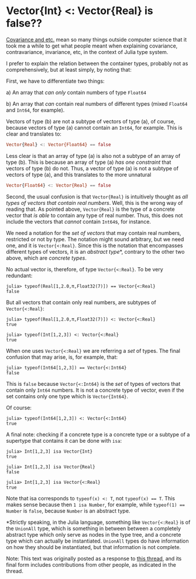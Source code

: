 
# Vector{Int} <: Vector{Real} is false?? 

[Covariance and etc.](https://en.m.wikipedia.org/wiki/Covariance_and_contravariance_(computer_science)) mean so many things outside computer science that it took me a while to get what people meant when explaining covariance, contravariance, invariance, etc, in the context of Julia type system.

I prefer to explain the relation between the container types, probably not as comprehensively, but at least simply, by noting that:

First, we have to differentiate two things:

a) An array that *can only* contain numbers of type `Float64`

b) An array that *can* contain real numbers of different types (mixed `Float64` and `Int64`, for example).

Vectors of type (b) are not a subtype of vectors of type (a), of course, because vectors of type (a) cannot contain an `Int64`, for example. This is clear and translates to:
```julia
Vector{Real} <: Vector{Float64} == false
```

Less clear is that an array of type (a) is also not a subtype of an array of type (b). This is because an array of type (a) *has one constraint* that vectors of type (b) do not. Thus, a vector of type (a) is not a subtype of vectors of type (a), and this translates to the more unnatural
```julia
Vector{Float64} <: Vector{Real} == false
```

Second, the usual confusion is that `Vector{Real}` is intuitively thought as *all types of vectors that contain real numbers*. Well, this is the wrong way of reading that. As pointed above, `Vector{Real}` is the type of a concrete vector that *is able* to contain any type of real number. Thus, this does not include the vectors that *cannot*  contain `Int64`s, for instance. 

We need a notation for the *set of vectors* that may contain real numbers, restricted or not by type. The notation might sound arbitrary, but we need one, and it is `Vector{<:Real}`. Since this is the notation that encompasses different types of vectors, it is an *abstract type**, contrary to the other two above, which are *concrete types*.

No actual vector is, therefore, of type `Vector{<:Real}`. To be very redundant:

```julia-repl
julia> typeof(Real[1,2.0,π,Float32(7)]) == Vector{<:Real}
false
```

But all vectors  that contain only real numbers, are subtypes of `Vector{<:Real}`:

```julia-repl
julia> typeof(Real[1,2.0,π,Float32(7)]) <: Vector{<:Real}
true

julia> typeof(Int[1,2,3]) <: Vector{<:Real}
true
```

When one uses `Vector{<:Real}` we are referring a *set* of types. The final confusion that may arise, is, for example, that:

```julia-repl
julia> typeof(Int64[1,2,3]) == Vector{<:Int64}
false
```

This is `false` because `Vector{<:Int64}` is the *set* of types of vectors that contain only `Int64` numbers. It is not a concrete type of vector, even if the set contains only one type which is `Vector{Int64}`. 

Of course:
```julia-repl
julia> typeof(Int64[1,2,3]) <: Vector{<:Int64}
true
```

A final note: checking if a concrete type is a concrete type or a subtype of a supertype that contains it can be done with `isa`:
```julia-repl
julia> Int[1,2,3] isa Vector{Int}
true

julia> Int[1,2,3] isa Vector{Real}
false

julia> Int[1,2,3] isa Vector{<:Real}
true

```
Note that isa corresponds to `typeof(x) <: T`, not `typeof(x) == T`. This makes sense because then `1 isa Number`, for example, while `typeof(1) == Number` is `false`, because `Number` is an abstract type.


*Strictly speaking, in the Julia language, something like `Vector{<:Real}`  is of the `UnionAll` type, which is something in between between a completely abstract type which only serve as nodes in the type tree, and a concrete type which can actually be instantiated. `UnionAll` types do have information on how they should be instantiated, but that information is not complete.

Note: This text was originally posted as a response to [this thread](https://discourse.julialang.org/t/why-isa-x-1-y-1-array-tuple-stuff-number-1-false/55777), and its final form includes contributions from other people, as indicated in the thread.









